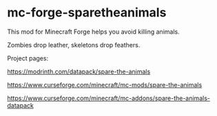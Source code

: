 # mc-forge-sparetheanimals

This mod for Minecraft Forge helps you avoid killing animals.

Zombies drop leather, skeletons drop feathers.

Project pages:

https://modrinth.com/datapack/spare-the-animals

https://www.curseforge.com/minecraft/mc-mods/spare-the-animals

https://www.curseforge.com/minecraft/mc-addons/spare-the-animals-datapack
